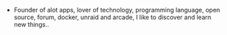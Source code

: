- Founder of alot apps, lover of technology, programming language, open source, forum, docker, unraid and arcade, I like to discover and learn new things..
  <br>


















































































































































































































